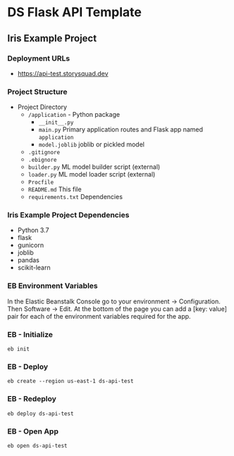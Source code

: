 # DS Flask API Template
## Iris Example Project

### Deployment URLs
- https://api-test.storysquad.dev

### Project Structure
- Project Directory
    - `/application` - Python package
        - `__init__.py`
        - `main.py` Primary application routes and Flask app named `application`
        - `model.joblib` joblib or pickled model
    - `.gitignore`
    - `.ebignore`
    - `builder.py` ML model builder script (external)
    - `loader.py` ML model loader script (external)
    - `Procfile` 
    - `README.md` This file
    - `requirements.txt` Dependencies

### Iris Example Project Dependencies
- Python 3.7
- flask
- gunicorn
- joblib
- pandas
- scikit-learn

### EB Environment Variables
In the Elastic Beanstalk Console go to your environment -> Configuration. Then
Software -> Edit. At the bottom of the page you can add a [key: value] pair for 
each of the environment variables required for the app.

### EB - Initialize
`eb init`

### EB - Deploy
`eb create --region us-east-1 ds-api-test`

### EB - Redeploy
`eb deploy ds-api-test`

### EB - Open App
`eb open ds-api-test`
